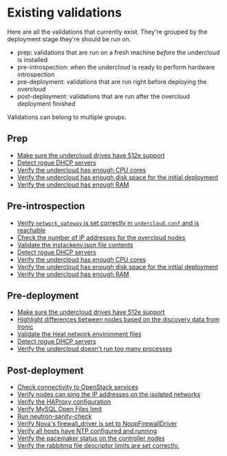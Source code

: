 Existing validations
====================

Here are all the validations that currently exist. They're grouped by
the deployment stage they're should be run on.

* prep: validations that are run on a fresh machine *before* the undercloud is installed
* pre-introspection: when the undercloud is ready to perform hardware introspection
* pre-deployment: validations that are run right before deploying the overcloud
* post-deployment: validations that are run after the overcloud deployment finished

Validations can belong to multiple groups.

## Prep ##

* [Make sure the undercloud drives have 512e support](512e.yaml)
* [Detect rogue DHCP servers](rogue-dhcp.yaml)
* [Verify the undercloud has enough CPU cores](undercloud-cpu.yaml)
* [Verify the undercloud has enough disk space for the initial deployment](undercloud-disk-space.yaml)
* [Verify the undercloud has enough RAM](undercloud-ram.yaml)

## Pre-introspection ##

* [Verify `network_gateway` is set correctly in `undercloud.conf` and is reachable](check-network-gateway.yaml)
* [Check the number of IP addresses for the overcloud nodes](ctlplane-ip-range.yaml)
* [Validate the instackenv.json file contents](instackenv.yaml)
* [Detect rogue DHCP servers](rogue-dhcp.yaml)
* [Verify the undercloud has enough CPU cores](undercloud-cpu.yaml)
* [Verify the undercloud has enough disk space for the initial deployment](undercloud-disk-space.yaml)
* [Verify the undercloud has enough RAM](undercloud-ram.yaml)

## Pre-deployment ##

* [Make sure the undercloud drives have 512e support](512e.yaml)
* [Highlight differences between nodes based on the discovery data from Ironic](discovery_diff.yaml)
* [Validate the Heat network environment files](network_environment.yaml)
* [Detect rogue DHCP servers](rogue-dhcp.yaml)
* [Verify the undercloud doesn't run too many processes](undercloud-process-count.yaml)

## Post-deployment ##

* [Check connectivity to OpenStack services](check_openstack_endpoints.yaml)
* [Verify nodes can ping the IP addresses on the isolated networks](compute_node_connectivity.yaml)
* [Verify the HAProxy configuration](haproxy.yaml)
* [Verify MySQL Open Files limit](mysql-open-files-limit.yaml)
* [Run neutron-sanity-check](neutron-sanity-check.yaml)
* [Verify Nova's firewall_driver is set to NoopFirewallDriver](no-op-firewall-nova-driver.yaml)
* [Verify all hosts have NTP configured and running](ntpstat.yaml)
* [Verify the pacemaker status on the controller nodes](pacemaker-status.yaml)
* [Verify the rabbitmq file descriptor limits are set correctly.](rabbitmq-limits.yaml)
